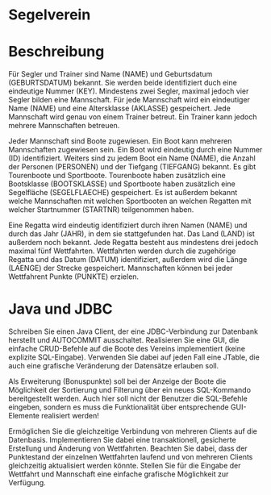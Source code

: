 # Segelverein

# Beschreibung
Für Segler und Trainer sind Name (NAME) und Geburtsdatum (GEBURTSDATUM) bekannt. Sie werden beide identifiziert duch eine eindeutige Nummer (KEY). Mindestens zwei Segler, maximal jedoch vier Segler bilden eine Mannschaft. Für jede Mannschaft wird ein eindeutiger Name (NAME) und eine Altersklasse (AKLASSE) gespeichert. Jede Mannschaft wird genau von einem Trainer betreut. Ein Trainer kann jedoch mehrere Mannschaften betreuen.

Jeder Mannschaft sind Boote zugewiesen. Ein Boot kann mehreren Mannschaften zugewiesen sein. Ein Boot wird eindeutig durch eine Nummer (ID) identifiziert. Weiters sind zu jedem Boot ein Name (NAME), die Anzahl der Personen (PERSONEN) und der Tiefgang (TIEFGANG) bekannt. Es gibt Tourenboote und Sportboote. Tourenboote haben zusätzlich eine Bootsklasse (BOOTSKLASSE) und Sportboote haben zusätzlich eine Segelfläche (SEGELFLAECHE) gespeichert. Es ist außerdem bekannt welche Mannschaften mit welchen Sportbooten an welchen Regatten mit welcher Startnummer (STARTNR) teilgenommen haben.

Eine Regatta wird eindeutig identifiziert durch ihren Namen (NAME) und durch das Jahr (JAHR), in dem sie stattgefunden hat. Das Land (LAND) ist außerdem noch bekannt. Jede Regatta besteht aus mindestens drei jedoch maximal fünf Wettfahrten. Wettfahrten werden durch die zugehörige Regatta und das Datum (DATUM) identifiziert, außerdem wird die Länge (LAENGE) der Strecke gespeichert. Mannschaften können bei jeder Wettfahrent Punkte (PUNKTE) erzielen.

# Java und JDBC
Schreiben Sie einen Java Client, der eine JDBC-Verbindung zur Datenbank herstellt und AUTOCOMMIT ausschaltet. Realisieren Sie eine GUI, die einfache CRUD-Befehle auf die Boote des Vereins implementiert (keine explizite SQL-Eingabe). Verwenden Sie dabei auf jeden Fall eine JTable, die auch eine grafische Veränderung der Datensätze erlauben soll.

Als Erweiterung (Bonuspunkte) soll bei der Anzeige der Boote die Möglichkeit der Sortierung und Filterung über ein neues SQL-Kommando bereitgestellt werden. Auch hier soll nicht der Benutzer die SQL-Befehle eingeben, sondern es muss die Funktionalität über entsprechende GUI-Elemente realisiert werden!

Ermöglichen Sie die gleichzeitige Verbindung von mehreren Clients auf die Datenbasis. Implementieren Sie dabei eine transaktionell, gesicherte Erstellung und Änderung von Wettfahrten. Beachten Sie dabei, dass der Punktestand der einzelnen Wettfahrten laufend und von mehreren Clients gleichzeitig aktualisiert werden könnte. Stellen Sie für die Eingabe der Wettfahrt und Mannschaft eine einfache grafische Möglichkeit zur Verfügung.
